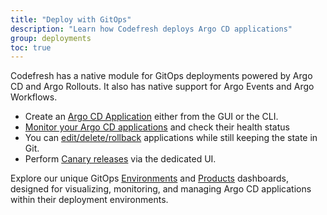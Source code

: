 ```yaml
---
title: "Deploy with GitOps"
description: "Learn how Codefresh deploys Argo CD applications"
group: deployments
toc: true
---
```


Codefresh has a native module for GitOps deployments powered by Argo CD and Argo Rollouts. It also has native support for Argo Events and Argo Workflows.

* Create an [Argo CD Application]({{site.baseurl}}/docs/deployments/gitops/create-application/) either from the GUI or the CLI.
* [Monitor your Argo CD applications]({{site.baseurl}}/docs/deployments/gitops/monitor-aaplications/) and check their health status
* You can [edit/delete/rollback]({{site.baseurl}}/docs/deployments/gitops/manage-application/) applications while still keeping the state in Git.
* Perform [Canary releases]({{site.baseurl}}/docs/deployments/gitops/install-argo-rollouts/) via the dedicated UI.

Explore our unique GitOps [Environments]({{site.baseurl}}/docs/dashboards/gitops-environments/) and [Products]({{site.baseurl}}/docs/dashboards/gitops-products/) dashboards, designed for visualizing, monitoring, and managing Argo CD applications within their deployment environments. 




